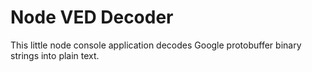 # Node VED Decoder

This little node console application decodes Google protobuffer binary strings into plain text.
